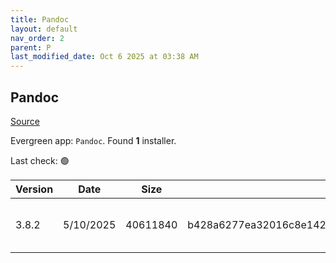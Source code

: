 ```yaml
---
title: Pandoc
layout: default
nav_order: 2
parent: P
last_modified_date: Oct 6 2025 at 03:38 AM
---
```


## Pandoc

[Source](https://pandoc.org/)

Evergreen app: `Pandoc`. Found **1** installer.

Last check: 🟢

| Version | Date      | Size     | Sha256                                                           | Architecture | InstallerType | Type | URI                                                                                                                                                                            |
| ------- | --------- | -------- | ---------------------------------------------------------------- | ------------ | ------------- | ---- | ------------------------------------------------------------------------------------------------------------------------------------------------------------------------------ |
| 3.8.2   | 5/10/2025 | 40611840 | b428a6277ea32016c8e1426ed328b47c45599a21d7e5260ee610da1cf975a4db | x64          | Default       | msi  | [https://github.com/jgm/pandoc/releases/download/3.8.2/pandoc-3.8.2-windows-x86_64.msi](https://github.com/jgm/pandoc/releases/download/3.8.2/pandoc-3.8.2-windows-x86_64.msi) |
